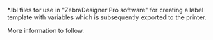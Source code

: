 *.lbl files for use in "ZebraDesigner Pro software" for creating a label template with variables which is subsequently exported to the printer.

More information to follow.